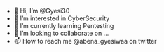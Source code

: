 - 👋 Hi, I’m @Gyesi30
- 👀 I’m interested in CyberSecurity
- 🌱 I’m currently learning Pentesting
- 💞️ I’m looking to collaborate on ...
- 📫 How to reach me @abena_gyesiwaa on twitter

<!---
Gyesi30/Gyesi30 is a ✨ special ✨ repository because its `README.md` (this file) appears on your GitHub profile.
You can click the Preview link to take a look at your changes.
--->
